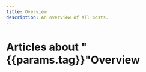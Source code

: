 ```yaml
---
title: Overview
description: An overview of all posts.
---
```


<script setup>
import {data} from './overview.data.ts';
import {useUrlSearchParams} from "@vueuse/core";
import {normalizeTag} from '../src';

const params = useUrlSearchParams('history');
const nomalizedTag = normalizeTag(params.tag);

[data];
</script>

# <span v-if="params.tag">Articles about "{{params.tag}}"</span><span v-else>Overview</span>

<ul>
<template v-for="post in data">
    <li v-if="!params.tag || post.tags?.map(normalizeTag).includes(nomalizedTag)"><a :href="post.link">{{ post.title }}</a></li>
</template>
</ul>
